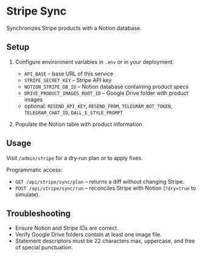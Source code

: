 # Stripe Sync

Synchronizes Stripe products with a Notion database.

## Setup

1. Configure environment variables in `.env` or in your deployment:
   - `API_BASE` – base URL of this service
   - `STRIPE_SECRET_KEY` – Stripe API key
   - `NOTION_STRIPE_DB_ID` – Notion database containing product specs
   - `DRIVE_PRODUCT_IMAGES_ROOT_ID` – Google Drive folder with product images
   - optional: `RESEND_API_KEY`, `RESEND_FROM`, `TELEGRAM_BOT_TOKEN`, `TELEGRAM_CHAT_ID`, `DALL_E_STYLE_PROMPT`

2. Populate the Notion table with product information.

## Usage

Visit `/admin/stripe` for a dry‑run plan or to apply fixes.

Programmatic access:

- `GET /api/stripe/sync/plan` – returns a diff without changing Stripe.
- `POST /api/stripe/sync/run` – reconciles Stripe with Notion (`?dry=true` to simulate).

## Troubleshooting

- Ensure Notion and Stripe IDs are correct.
- Verify Google Drive folders contain at least one image file.
- Statement descriptors must be 22 characters max, uppercase, and free of special punctuation.

